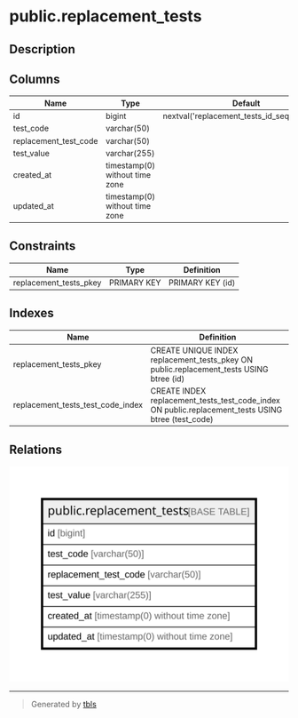 # public.replacement_tests

## Description

## Columns

| Name | Type | Default | Nullable | Children | Parents | Comment |
| ---- | ---- | ------- | -------- | -------- | ------- | ------- |
| id | bigint | nextval('replacement_tests_id_seq'::regclass) | false |  |  |  |
| test_code | varchar(50) |  | false |  |  |  |
| replacement_test_code | varchar(50) |  | false |  |  |  |
| test_value | varchar(255) |  | false |  |  |  |
| created_at | timestamp(0) without time zone |  | true |  |  |  |
| updated_at | timestamp(0) without time zone |  | true |  |  |  |

## Constraints

| Name | Type | Definition |
| ---- | ---- | ---------- |
| replacement_tests_pkey | PRIMARY KEY | PRIMARY KEY (id) |

## Indexes

| Name | Definition |
| ---- | ---------- |
| replacement_tests_pkey | CREATE UNIQUE INDEX replacement_tests_pkey ON public.replacement_tests USING btree (id) |
| replacement_tests_test_code_index | CREATE INDEX replacement_tests_test_code_index ON public.replacement_tests USING btree (test_code) |

## Relations

![er](public.replacement_tests.svg)

---

> Generated by [tbls](https://github.com/k1LoW/tbls)
